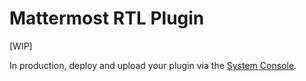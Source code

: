 # Mattermost RTL Plugin

[WIP]

In production, deploy and upload your plugin via the [System Console](https://about.mattermost.com/default-plugin-uploads).

